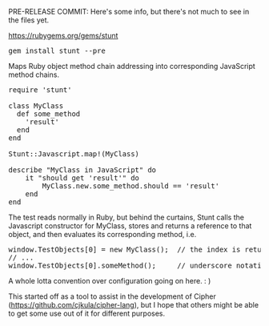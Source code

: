 PRE-RELEASE COMMIT: Here's some info, but there's not much to see in the files yet.

https://rubygems.org/gems/stunt
<pre>
gem install stunt --pre
</pre>

Maps Ruby object method chain addressing into corresponding JavaScript method chains.

<pre>
require 'stunt'

class MyClass
  def some_method
    'result'
  end
end

Stunt::Javascript.map!(MyClass)

describe "MyClass in JavaScript" do
	it "should get 'result'" do
		MyClass.new.some_method.should == 'result'
	end
end
</pre>

The test reads normally in Ruby, but behind the curtains, Stunt calls the Javascript constructor for MyClass, stores and returns a reference to that object, and then evaluates its corresponding method, i.e.

<pre>
window.TestObjects[0] = new MyClass();  // the index is returned and tracked in the Ruby proxy object
// ...
window.TestObjects[0].someMethod();     // underscore notation is translated to JavaScript-style names
</pre>

A whole lotta convention over configuration going on here. : )

This started off as a tool to assist in the development of Cipher (https://github.com/cjkula/cipher-lang), but I hope that others might be able to get some use out of it for different purposes.